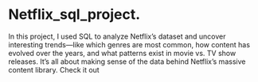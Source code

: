 # Netflix_sql_project.
In this project, I used SQL to analyze Netflix’s dataset and uncover interesting trends—like which genres are most common, how content has evolved over the years, and what patterns exist in movie vs. TV show releases. It’s all about making sense of the data behind Netflix’s massive content library. Check it out
